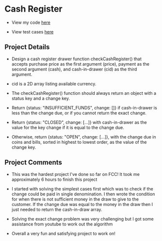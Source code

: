 # Cash Register

* View my code [here](/02%20-%20Javascript%20Algorithms%20and%20Data%20Structures/10%20-%20JavaScript%20Algorithms%20and%20Data%20Structures%20Projects/5%20-%20Cash%20Register/Cash%20Register%20V3.js)

* View test cases [here](/Cash%20Register/Tests.js)

##  Project Details

* Design a cash register drawer function checkCashRegister() that accepts purchase price as the first argument (price), payment as the second argument (cash), and cash-in-drawer (cid) as the third argument.

* cid is a 2D array listing available currency.

* The checkCashRegister() function should always return an object with a status key and a change key.

* Return {status: "INSUFFICIENT_FUNDS", change: []} if cash-in-drawer is less than the change due, or if you cannot return the exact change.

* Return {status: "CLOSED", change: [...]} with cash-in-drawer as the value for the key change if it is equal to the change due.

* Otherwise, return {status: "OPEN", change: [...]}, with the change due in coins and bills, sorted in highest to lowest order, as the value of the change key.

## Project Comments

* This was the hardest project I've done so far on FCC! It took me approximately 6 hours to finish this project

* I started with solving the simplest cases first which was to check if the change could be paid in single denomination. I then wrote the condition for when there is not sufficient money in the draw to give to the customer. If the change due was equal to the money in the draw then I just needed to return the cash-in-draw array. 

* Solving the exact change problem was very challenging but I got some assistance from youtube to work out the algorithm

* Overall a very fun and satisfying project to work on!

